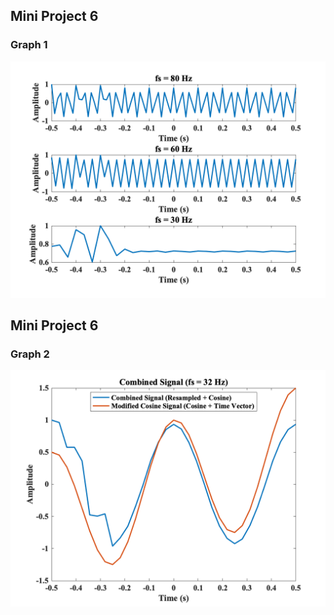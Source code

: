 ## Mini Project 6 
### Graph 1
![Graph1](assets/figures/mini_project_6_fig_1.png "Graph1")
## Mini Project 6 
### Graph 2
![Graph2](assets/figures/mini_project_6_fig_2.png "Graph2")